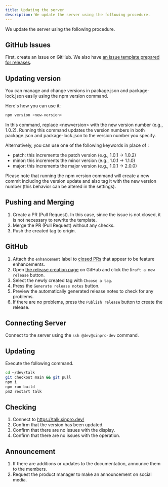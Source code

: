 ```yaml
---
title: Updating the server
description: We update the server using the following procedure.
---
```


We update the server using the following procedure.

## GitHub Issues

First, create an Issue on GitHub. We also have [an issue template prepared for releases](https://github.com/sinProject-Inc/talk/blob/main/.github/ISSUE_TEMPLATE/release.md).

## Updating version

You can manage and change versions in package.json and package-lock.json easily using the npm version command.

Here's how you can use it:

```bash
npm version <new-version>
```

In this command, replace &lt;newversion&gt; with the new version number (e.g., 1.0.2). Running this command updates the version numbers in both package.json and package-lock.json to the version number you specify.

Alternatively, you can use one of the following keywords in place of <newversion>:

- patch: this increments the patch version (e.g., 1.0.1 -> 1.0.2)
- minor: this increments the minor version (e.g., 1.0.1 -> 1.1.0)
- major: this increments the major version (e.g., 1.0.1 -> 2.0.0)

Please note that running the npm version command will create a new commit including the version update and also tag it with the new version number (this behavior can be altered in the settings).

## Pushing and Merging

1. Create a PR (Pull Request). In this case, since the issue is not closed, it is not necessary to rewrite the template.
1. Merge the PR (Pull Request) without any checks.
1. Push the created tag to origin.

## GitHub

1. Attach the `enhancement` label to [closed PRs](https://github.com/sinProject-Inc/talk/pulls?q=is%3Apr+sort%3Aupdated-desc+is%3Aclosed) that appear to be feature enhancements.
1. Open [the release creation page](https://github.com/sinProject-Inc/talk/releases) on GitHub and click the `Draft a new release` button.
1. Select the newly created tag with `Choose a tag`.
1. Press the `Generate release notes` button.
1. Preview the automatically generated release notes to check for any problems.
1. If there are no problems, press the `Publish release` button to create the release.

## Connecting Server

Connect to the server using the `ssh @dev@sinpro-dev` command.

## Updating

Execute the following command.

```bash
cd ~/dev/talk
git checkout main && git pull
npm i
npm run build
pm2 restart talk
```

## Checking

1. Connect to https://talk.sinpro.dev/
1. Confirm that the version has been updated.
1. Confirm that there are no issues with the display.
1. Confirm that there are no issues with the operation.

## Announcement

1. If there are additions or updates to the documentation, announce them to the members.
1. Request the product manager to make an announcement on social media.
